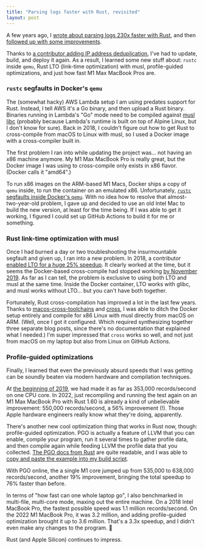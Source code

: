 ```yaml
---
title: "Parsing logs faster with Rust, revisited"
layout: post
---
```

A few years ago, I [wrote about parsing logs 230x faster with Rust](/2018/10/25/parsing-logs-230x-faster-with-rust/), and then [followed up with some improvements](/2019/01/11/parsing-logs-faster-with-rust-continued/).

Thanks to [a contributor adding IP address deduplication](https://github.com/rubytogether/kirby/pull/20), I've had to update, build, and deploy it again. As a result, I learned some new stuff about: `rustc` inside `qemu`, Rust LTO (link-time optimization) with musl, profile-guided optimizations, and just how fast M1 Max MacBook Pros are.

### `rustc` segfaults in Docker's `qemu`

The (somewhat hacky) AWS Lambda setup I am using predates support for Rust. Instead, I tell AWS it's a Go binary, and then upload a Rust binary. Binaries running in Lambda's "Go" mode need to be compiled against [musl libc](http://musl.libc.org) (probably because Lambda's runtime is built on top of Alpine Linux, but I don't know for sure). Back in 2018, I couldn't figure out how to get Rust to cross-compile from macOS to Linux with musl, so I used a Docker image with a cross-compiler built in.

The first problem I ran into while updating the project was... not having an x86 machine anymore. My M1 Max MacBook Pro is really great, but the Docker image I was using to cross-compile only exists in x86 flavor. (Docker calls it "amd64".)

To run x86 images on the ARM-based M1 Macs, Docker ships a copy of `qemu` inside, to run the container on an emulated x86. Unfortunately, [`rustc` segfaults inside Docker's `qemu`](https://github.com/rust-lang/rust/issues/80346). With no idea how to resolve that almost-two-year-old problem, I gave up and decided to use an old Intel Mac to build the new version, at least for the time being. If I was able to get it working, I figured I could set up GitHub Actions to build it for me or something.

### Rust link-time optimization with musl

Once I had burned a day or two troubleshooting the insurmountable segfault and given up, I ran into a new problem. In 2018, a contributor [enabled LTO for a huge 25% speedup](https://github.com/rubytogether/kirby/commit/74b3d81b0827bd0674eba3ef32cf0223b5756e02). It clearly worked at the time, but it seems  the Docker-based cross-compile had stopped working [by November 2019](https://github.com/rubytogether/kirby/issues/16). As far as I can tell, the problem is exclusive to using both LTO and musl at the same time. Inside the Docker container, LTO works with glibc, and musl works without LTO... but you can't have both together.

Fortunately, Rust cross-compilation has improved a lot in the last few years. Thanks to [macos-cross-toolchains](https://github.com/messense/homebrew-macos-cross-toolchains) and [cross](https://github.com/cross-rs/cross), I was able to ditch the Docker setup entirely and compile for x86 Linux with musl directly from macOS on ARM. (Well, once I got it configured. Which required synthesizing together three separate blog posts, since there's no documentation that explained what I needed.) I'm super impressed that `cross` works so well, and not just from macOS on my laptop but also from Linux on GitHub Actions.

### Profile-guided optimizations

Finally, I learned that even the previously absurd speeds that I was getting can be soundly beaten via modern hardware and compilation techniques.

At [the beginning of 2019](/2019/01/11/parsing-logs-faster-with-rust-continued/), we had made it as far as 353,000 records/second on one CPU core. In 2022, just recompiling and running the test again on an M1 Max MacBook Pro with Rust 1.60 is already a kind of unbelievable improvement: 550,000 records/second, a 56% improvement (!). Those Apple hardware engineers really know what they're doing, apparently.

There's another new cool optimization thing that works in Rust now, though: profile-guided optimization. PGO is actually a feature of LLVM that you can enable, compile your program, run it several times to gather profile data, and then compile again while feeding LLVM the profile data that you collected. [The PGO docs from Rust](https://doc.rust-lang.org/rustc/profile-guided-optimization.html) are quite readable, and I was able to [copy and paste the example into my build script](https://github.com/rubytogether/kirby/blob/main/bin/bench#L15-L31).

With PGO online, the a single M1 core jumped up from 535,000 to 638,000 records/second, another 19% improvement, bringing the total speedup to 76% faster than before.

In terms of "how fast can one whole laptop go", I also benchmarked in multi-file, multi-core mode, maxing out the entire machine. On a 2018 Intel MacBook Pro, the fastest possible speed was 1.1 million records/second. On the 2022 M1 MacBook Pro, it was 3.2 million, and adding profile-guided optimization brought it up to 3.6 million. That's a 3.3x speedup, and I didn't even make any changes to the program. 🤯

Rust (and Apple Silicon) continues to impress.
